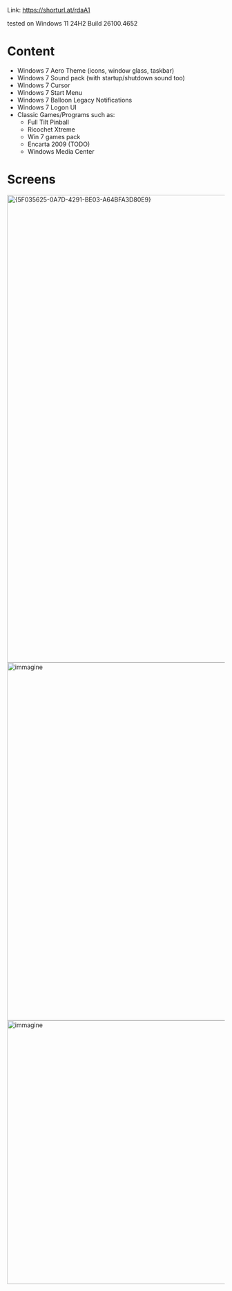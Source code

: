 Link: https://shorturl.at/rdaA1

tested on Windows 11 24H2 Build 26100.4652

# Content
- Windows 7 Aero Theme (icons, window glass, taskbar)
- Windows 7 Sound pack (with startup/shutdown sound too)
- Windows 7 Cursor
- Windows 7 Start Menu
- Windows 7 Balloon Legacy Notifications
- Windows 7 Logon UI
- Classic Games/Programs such as:
  - Full Tilt Pinball
  - Ricochet Xtreme
  - Win 7 games pack
  - Encarta 2009 (TODO)
  - Windows Media Center

# Screens
<img width="1920" height="1080" alt="{5F035625-0A7D-4291-BE03-A64BFA3D80E9}" src="https://github.com/user-attachments/assets/e417dcd7-e29d-4363-b11b-ee1e3d17b606" />


<img width="1609" height="827" alt="immagine" src="https://github.com/user-attachments/assets/811b3d1c-3098-4d4e-b180-75417afd3b54" />


<img width="525" height="609" alt="immagine" src="https://github.com/user-attachments/assets/225286a8-37c3-4d1a-b56f-0898d93c6999" />


